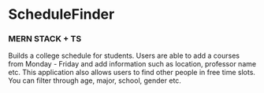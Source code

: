 # ScheduleFinder

### MERN STACK + TS
Builds a college schedule for students. Users are able to add a courses from Monday - Friday and add information such as location, professor name etc.
This application also allows users to find other people in free time slots. You can filter through age, major, school, gender etc.
